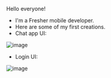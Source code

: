 Hello everyone!
- I'm a Fresher mobile developer.
- Here are some of my first creations.
- Chat app UI: 







![image](https://user-images.githubusercontent.com/104667945/202162660-efd7e0dd-5934-4dbb-9e72-9e0cf6e9b452.png)


 - Login UI: 



![image](https://user-images.githubusercontent.com/104667945/202164229-4e885e0d-1f72-406b-8571-fef752e37e26.png)
